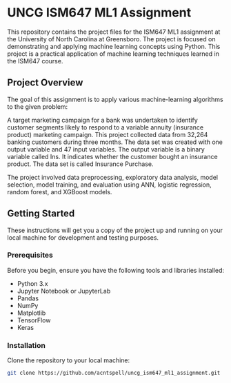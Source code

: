 # UNCG ISM647 ML1 Assignment

This repository contains the project files for the ISM647 ML1 assignment at the University of North Carolina at Greensboro. The project is focused on demonstrating and applying machine learning concepts using Python. This project is a practical application of machine learning techniques learned in the ISM647 course.

## Project Overview

The goal of this assignment is to apply various machine-learning algorithms to the given problem:

A target marketing campaign for a bank was undertaken to identify customer segments likely to respond to a variable annuity (insurance product) marketing campaign. This project collected data from 32,264 banking customers during three months. The data set was created with one output variable and 47 input variables. The output variable is a binary variable called Ins. It indicates whether the customer bought an insurance product. The data set is called Insurance Purchase.

The project involved data preprocessing, exploratory data analysis, model selection, model training, and evaluation using ANN, logistic regression, random forest, and XGBoost models.

## Getting Started

These instructions will get you a copy of the project up and running on your local machine for development and testing purposes.

### Prerequisites

Before you begin, ensure you have the following tools and libraries installed:
- Python 3.x
- Jupyter Notebook or JupyterLab
- Pandas
- NumPy
- Matplotlib
- TensorFlow
- Keras

### Installation

Clone the repository to your local machine:

```bash
git clone https://github.com/acntspell/uncg_ism647_ml1_assignment.git
